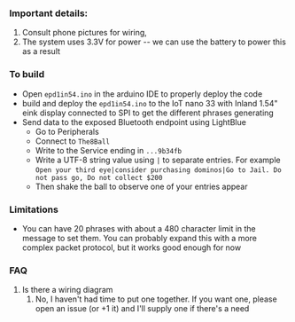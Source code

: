 
### Important details:
1. Consult phone pictures for wiring, 
2. The system uses 3.3V for power -- we can use the battery to power this as a result

### To build
* Open `epd1in54.ino` in the arduino IDE to properly deploy the code
* build and deploy the `epd1in54.ino` to the IoT nano 33 with Inland 1.54" eink display connected to SPI to get the different phrases generating
* Send data to the exposed Bluetooth endpoint using LightBlue
    * Go to Peripherals
    * Connect to `The8Ball`
    * Write to the Service ending in `...9b34fb`
    * Write a UTF-8 string value using `|` to separate entries. For example
    `Open your third eye|consider purchasing dominos|Go to Jail. Do not pass go, Do not collect $200`
    * Then shake the ball to observe one of your entries appear

### Limitations
* You can have 20 phrases with about a 480 character limit in the message to set them. You can probably expand this with a more complex packet protocol, but it works good enough for now

### FAQ
1. Is there a wiring diagram
    1. No, I haven't had time to put one together. If you want one, please open an issue (or +1 it) and I'll supply one if there's a need